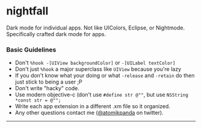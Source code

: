 # nightfall
Dark mode for individual apps. Not like UIColors, Eclipse, or Nightmode. Specifically crafted dark mode for apps.

### Basic Guidelines

* Don't `%hook -[UIView backgroundColor]` or `-[UILabel textColor]`
* Don't just `%hook` a major superclass like `UIView` because you're lazy
* If you don't know what your doing or what `-release` and `-retain` do then just stick to being a user ;P
* Don't write "hacky" code.
* Use modern objective-c (don't use `#define str @""`, but use `NSString *const str = @"";`
* Write each app extension in a different .xm file so it organized.
* Any other questions contact me ([@atomikpanda](http://twitter.com/atomikpanda) on twitter).

---
